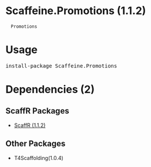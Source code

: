 ﻿Scaffeine.Promotions (1.1.2)
======

      Promotions
    
Usage
======
<pre>install-package Scaffeine.Promotions</pre>
Dependencies (2)
=====

ScaffR Packages
------
* [ScaffR (1.1.2)](https://github.com/wcpro/ScaffR/tree/master/src/ScaffR)

Other Packages
------
* T4Scaffolding(1.0.4)
